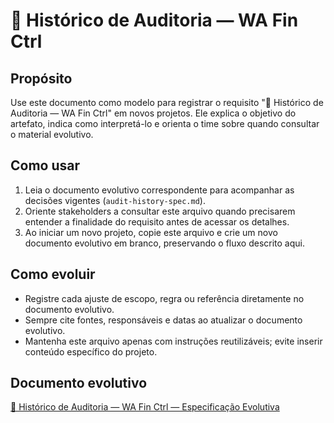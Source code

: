 <!-- proj/audit-history.md -->
# 🧾 Histórico de Auditoria — WA Fin Ctrl

## Propósito
Use este documento como modelo para registrar o requisito "🧾 Histórico de Auditoria — WA Fin Ctrl" em novos projetos. Ele explica o objetivo do artefato, indica como interpretá-lo e orienta o time sobre quando consultar o material evolutivo.

## Como usar
1. Leia o documento evolutivo correspondente para acompanhar as decisões vigentes (`audit-history-spec.md`).
2. Oriente stakeholders a consultar este arquivo quando precisarem entender a finalidade do requisito antes de acessar os detalhes.
3. Ao iniciar um novo projeto, copie este arquivo e crie um novo documento evolutivo em branco, preservando o fluxo descrito aqui.

## Como evoluir
- Registre cada ajuste de escopo, regra ou referência diretamente no documento evolutivo.
- Sempre cite fontes, responsáveis e datas ao atualizar o documento evolutivo.
- Mantenha este arquivo apenas com instruções reutilizáveis; evite inserir conteúdo específico do projeto.

## Documento evolutivo
[🧾 Histórico de Auditoria — WA Fin Ctrl — Especificação Evolutiva](./audit-history-spec.md)
